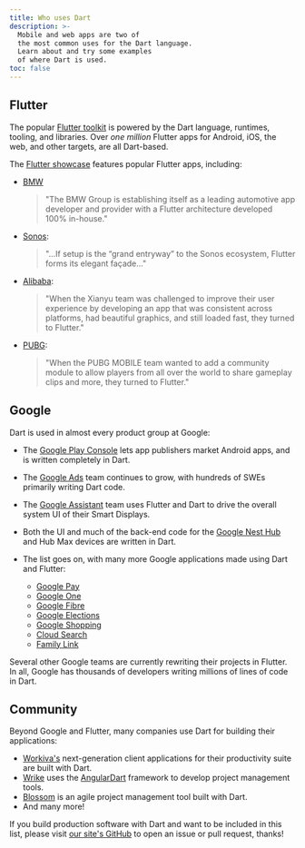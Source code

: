 ```yaml
---
title: Who uses Dart
description: >-
  Mobile and web apps are two of
  the most common uses for the Dart language.
  Learn about and try some examples
  of where Dart is used.
toc: false
---
```


## Flutter

The popular [Flutter toolkit][] is powered by the
Dart language, runtimes, tooling, and libraries.
Over _one million_ Flutter apps for Android,
iOS, the web, and other targets, are all Dart-based.

The [Flutter showcase][] features popular Flutter apps, including:

* [BMW][]
    > "The BMW Group is establishing itself as a leading automotive app developer
    and provider with a Flutter architecture developed 100% in-house."
* [Sonos][]: 
    > "...If setup is the “grand entryway” to the Sonos ecosystem, Flutter forms
    its elegant façade..."
* [Alibaba][]: 
    > "When the Xianyu team was challenged to improve their user experience by
    developing an app that was consistent across platforms, had beautiful graphics,
    and still loaded fast, they turned to Flutter."
* [PUBG][]: 
    > "When the PUBG MOBILE team wanted to add a community module to allow players
    from all over the world to share gameplay clips and more, they turned to Flutter."

[Flutter toolkit]: {{site.flutter}}
[Flutter showcase]: {{site.flutter}}/showcase
[BMW]: https://www.press.bmwgroup.com/global/article/detail/T0328610EN/the-my-bmw-app:-new-features-and-tech-insights-for-march-2021?language=en
[Sonos]: https://tech-blog.sonos.com/posts/renovating-setup-with-flutter/
[Alibaba]: {{site.flutter}}/showcase/alibaba-group
[PUBG]: {{site.flutter}}/showcase/pubg-mobile

## Google 

Dart is used in almost every product group at Google:

* The [Google Play Console][] lets app publishers market Android apps, and
  is written completely in Dart.
* The [Google Ads][] team continues to grow, with
  hundreds of SWEs primarily writing Dart code.
* The [Google Assistant][] team uses Flutter and Dart to
  drive the overall system UI of their Smart Displays.
* Both the UI and much of the back-end code for the
  [Google Nest Hub][] and Hub Max devices are written in Dart.
* The list goes on, with many more Google applications
  made using Dart and Flutter:

  * [Google Pay][]
  * [Google One][]
  * [Google Fibre][]
  * [Google Elections][]
  * [Google Shopping][]
  * [Cloud Search][]
  * [Family Link][]

Several other Google teams are currently rewriting their projects in Flutter.
In all, Google has thousands of developers
writing millions of lines of code in Dart.

[Google Play Console]: https://android-developers.googleblog.com/2020/06/introducing-new-google-play-console-beta.html
[Google Ads]: https://ads.google.com/getstarted
[Google Assistant]: https://developers.googleblog.com/2019/05/Flutter-io19.html
[Google Nest Hub]: https://store.google.com/us/product/nest_hub_2nd_gen?hl=en-US
[Google Pay]: https://pay.google.com/intl/en_in/about
[Google Fibre]: https://fiber.google.com
[Google Elections]: https://elections.google
[Google Shopping]: https://shopping.google.com
[Family Link]: https://families.google/familylink
[Google One]: https://one.google.com/about
[Cloud Search]: https://workspace.google.com/intl/en_in/products/cloud-search

## Community

Beyond Google and Flutter, many companies use Dart
for building their applications:

* [Workiva's][] next-generation client applications for
  their productivity suite are built with Dart.
* [Wrike][] uses the [AngularDart][] framework to
  develop project management tools.
* [Blossom][] is an agile project management tool built with Dart.
* And many more!

If you build production software with Dart and want to be included in this list,
please visit [our site's GitHub][] to open an issue or pull request, thanks!

[Workiva's]: https://www.workiva.com/en-in
[Wrike]: https://www.wrike.com
[AngularDart]: https://angulardart.xyz/guide/setup
[Blossom]: https://blossom.co
[our site's GitHub]: {{site.repo.this}}
